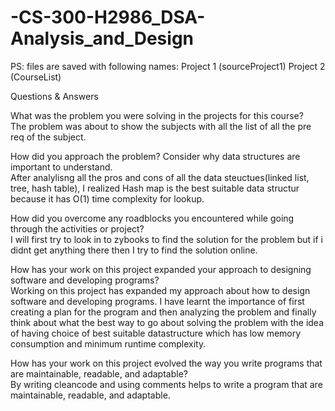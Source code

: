 # -CS-300-H2986_DSA-Analysis_and_Design
PS: files are saved with following names:
Project 1 (sourceProject1)
Project 2 (CourseList)

Questions & Answers

What was the problem you were solving in the projects for this course?</br>
The problem was about to show the subjects with all the list of all the pre req of the subject.

How did you approach the problem? Consider why data structures are important to understand.</br>
After analylisng all the pros and cons of all the data steuctues(linked list, tree, hash table), I realized Hash map is the best suitable data structur because it has O(1) time complexity for lookup.

How did you overcome any roadblocks you encountered while going through the activities or project?</br>
I will first try to look in to zybooks to find the solution for the problem but if i didnt get anything there then I try to find the solution online.

How has your work on this project expanded your approach to designing software and developing programs?</br>
Working on this project has expanded my approach about how to design software and developing programs. I have learnt the importance of first creating a plan for the program and then analyzing the problem and finally think about what the best way to go about solving the problem with the idea of having choice of best suitable datastructure which has low memory consumption and minimum runtime complexity. 

How has your work on this project evolved the way you write programs that are maintainable, readable, and adaptable?</br>
By writing cleancode and using comments helps to write a program that are maintainable, readable, and adaptable.
